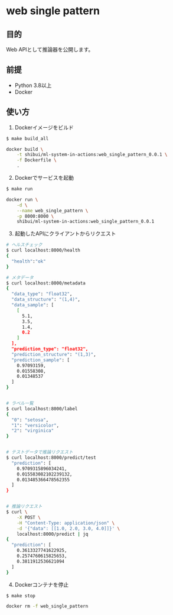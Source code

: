 # web single pattern

## 目的

Web APIとして推論器を公開します。

## 前提

- Python 3.8以上
- Docker

## 使い方

1. Dockerイメージをビルド

```sh
$ make build_all

docker build \
    -t shibui/ml-system-in-actions:web_single_pattern_0.0.1 \
    -f Dockerfile \
    .
```

2. Dockerでサービスを起動

```sh
$ make run

docker run \
    -d \
    --name web_single_pattern \
    -p 8000:8000 \
    shibui/ml-system-in-actions:web_single_pattern_0.0.1
```

3. 起動したAPIにクライアントからリクエスト

```sh
# ヘルスチェック
$ curl localhost:8000/health
{
  "health":"ok"
}

# メタデータ
$ curl localhost:8000/metadata
{
  "data_type": "float32",
  "data_structure": "(1,4)",
  "data_sample": [
    [
      5.1,
      3.5,
      1.4,
      0.2
    ]
  ],
  "prediction_type": "float32",
  "prediction_structure": "(1,3)",
  "prediction_sample": [
    0.97093159,
    0.01558308,
    0.01348537
  ]
}


# ラベル一覧
$ curl localhost:8000/label
{
  "0": "setosa",
  "1": "versicolor",
  "2": "virginica"
}


# テストデータで推論リクエスト
$ curl localhost:8000/predict/test
  "prediction": [
    0.9709315896034241,
    0.015583082102239132,
    0.013485366478562355
  ]
}


# 推論リクエスト
$ curl \
    -X POST \
    -H "Content-Type: application/json" \
    -d '{"data": [[1.0, 2.0, 3.0, 4.0]]}' \
    localhost:8000/predict | jq
{
  "prediction": [
    0.3613327741622925,
    0.2574760615825653,
    0.3811912536621094
  ]
}
```

4. Dockerコンテナを停止

```sh
$ make stop

docker rm -f web_single_pattern
```

